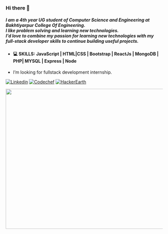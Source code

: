 ### Hi there 👋

##### I am a 4th year UG student of Computer Science and Engineering at Bakhtiyarpur College Of Engineering. </br> I like problem solving and learning new technologies. </br> I'd love to combine my passion for learning new technologies with my full-stack developer skills to continue building useful projects.

- #### 💻 SKILLS: JavaScript | HTML|CSS | Bootstrap | ReactJs | MongoDB | PHP| MYSQL | Express | Node

- I’m looking for fullstack development internship.

[![Linkedin](https://img.shields.io/badge/LinkedIn-blue.svg?style=for-the-badge&logo=linkedin)](https://www.linkedin.com/in/jay-shrivastava/)
[![Codechef](https://img.shields.io/badge/Codechef%20(3%20Stars)-blueviolet.svg?style=for-the-badge&logo=codechef)](https://www.codechef.com/users/jay1310)
[![HackerEarth](https://img.shields.io/badge/HackerEarth-success.svg?style=for-the-badge&logo=hackerearth)](https://www.hackerearth.com/@jay741)


<img align="center" src="https://activity-graph.herokuapp.com/graph?username=jay1310" width=990 height=450>  
